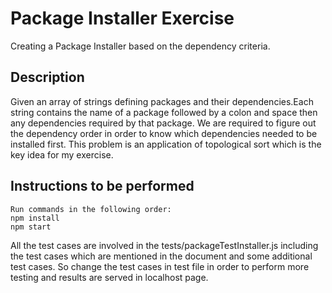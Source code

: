 # Package Installer Exercise
Creating a Package Installer based on the dependency criteria.

## Description
Given an array of strings defining packages and their dependencies.Each string contains the name of a package followed by a colon and space then any dependencies required by that package. We are required to figure out the dependency order in order to know which dependencies needed to be installed first. This problem is an application of topological sort which is the key idea for my exercise.

## Instructions to be performed

```
Run commands in the following order:
npm install
npm start
```
All the test cases are involved in the tests/packageTestInstaller.js including the test cases which are mentioned in the document and some additional test cases. So change the test cases in test file in order to perform more testing and results are served in localhost page.  

